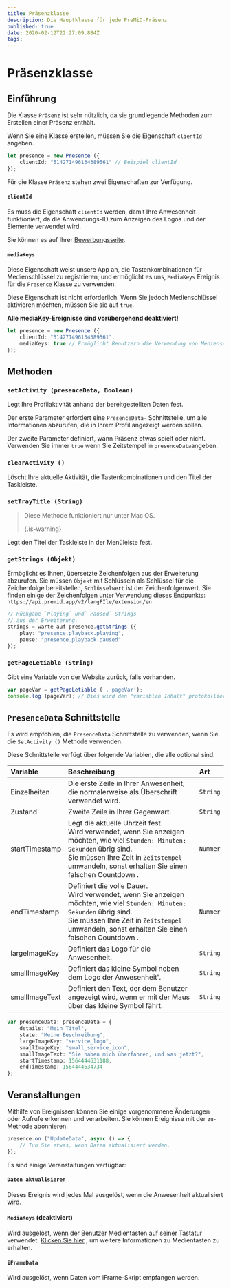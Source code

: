 ```yaml
---
title: Präsenzklasse
description: Die Hauptklasse für jede PreMiD-Präsenz
published: true
date: 2020-02-12T22:27:09.884Z
tags: 
---
```


# Präsenzklasse

## Einführung

Die Klasse `Präsenz` ist sehr nützlich, da sie grundlegende Methoden zum Erstellen einer Präsenz enthält.

 Wenn Sie eine Klasse erstellen, müssen Sie die Eigenschaft `clientId` angeben.

```typescript
let presence = new Presence ({
    clientId: "514271496134389561" // Beispiel clientId
});
```

Für die Klasse `Präsenz` stehen zwei Eigenschaften zur Verfügung.

#### `clientId`

Es muss die Eigenschaft `clientId` werden, damit Ihre Anwesenheit funktioniert, da die Anwendungs-ID zum Anzeigen des Logos und der Elemente verwendet wird.

Sie können es auf Ihrer [Bewerbungsseite](https://discordapp.com/developers/applications).

#### `mediaKeys`

Diese Eigenschaft weist unsere App an, die Tastenkombinationen für Medienschlüssel zu registrieren, und ermöglicht es uns, `MediaKeys` Ereignis für die `Presence` Klasse zu verwenden.

Diese Eigenschaft ist nicht erforderlich. Wenn Sie jedoch Medienschlüssel aktivieren möchten, müssen Sie sie auf `true`.

**Alle mediaKey-Ereignisse sind vorübergehend deaktiviert!**

```typescript
let presence = new Presence ({
    clientId: "514271496134389561",
    mediaKeys: true // Ermöglicht Benutzern die Verwendung von Medienschlüsseln
});
```

## Methoden

### `setActivity (presenceData, Boolean)`

Legt Ihre Profilaktivität anhand der bereitgestellten Daten fest.

Der erste Parameter erfordert eine `PresenceData-` Schnittstelle, um alle Informationen abzurufen, die in Ihrem Profil angezeigt werden sollen.

Der zweite Parameter definiert, wann Präsenz etwas spielt oder nicht. Verwenden Sie immer `true` wenn Sie Zeitstempel in `presenceData`angeben.

### `clearActivity ()`

Löscht Ihre aktuelle Aktivität, die Tastenkombinationen und den Titel der Taskleiste.

### `setTrayTitle (String)`

> Diese Methode funktioniert nur unter Mac OS. 
> 
> {.is-warning}

Legt den Titel der Taskleiste in der Menüleiste fest.

### `getStrings (Objekt)`

Ermöglicht es Ihnen, übersetzte Zeichenfolgen aus der Erweiterung abzurufen. Sie müssen `Objekt` mit Schlüsseln als Schlüssel für die Zeichenfolge bereitstellen, `Schlüsselwert` ist der Zeichenfolgenwert. Sie finden einige der Zeichenfolgen unter Verwendung dieses Endpunkts: `https://api.premid.app/v2/langFIle/extension/en`

```typescript
// Rückgabe `Playing` und` Paused` Strings
// aus der Erweiterung.
strings = warte auf presence.getStrings ({
    play: "presence.playback.playing",
    pause: "presence.playback.paused"
});
```

### `getPageLetiable (String)`

Gibt eine Variable von der Website zurück, falls vorhanden.

```typescript
var pageVar = getPageLetiable ('. pageVar');
console.log (pageVar); // Dies wird den "variablen Inhalt" protokollieren
```

## `PresenceData` Schnittstelle

Es wird empfohlen, die `PresenceData` Schnittstelle zu verwenden, wenn Sie die `SetActivity ()` Methode verwenden.

Diese Schnittstelle verfügt über folgende Variablen, die alle optional sind.

<table>
  <thead>
    <tr>
      <th style="text-align:left">Variable</th>
      <th style="text-align:left">Beschreibung</th>
      <th style="text-align:left">Art</th>
    </tr>
  </thead>
  <tbody>
    <tr>
      <td style="text-align:left">Einzelheiten</td>
      <td style="text-align:left">Die erste Zeile in Ihrer Anwesenheit, die normalerweise als Überschrift verwendet wird.</td>
      <td style="text-align:left"><code>String</code>
      </td>
    </tr>
    <tr>
      <td style="text-align:left">Zustand</td>
      <td style="text-align:left">Zweite Zeile in Ihrer Gegenwart.</td>
      <td style="text-align:left"><code>String</code>
      </td>
    </tr>
    <tr>
      <td style="text-align:left">startTimestamp</td>
      <td style="text-align:left">Legt die aktuelle Uhrzeit fest.<br>
        Wird verwendet, wenn Sie anzeigen möchten, wie viel <code>Stunden: Minuten: Sekunden</code> übrig sind.
          <br>Sie müssen Ihre Zeit in <code>Zeitstempel</code> umwandeln, sonst erhalten Sie einen falschen Countdown
.
      </td>
      <td style="text-align:left"><code>Nummer</code>
      </td>
    </tr>
    <tr>
      <td style="text-align:left">endTimestamp</td>
      <td style="text-align:left">Definiert die volle Dauer.
        <br>Wird verwendet, wenn Sie anzeigen möchten, wie viel <code>Stunden: Minuten: Sekunden</code> übrig sind.
          <br>Sie müssen Ihre Zeit in <code>Zeitstempel</code> umwandeln, sonst erhalten Sie einen falschen Countdown
.
      </td>
      <td style="text-align:left"><code>Nummer</code>
      </td>
    </tr>
    <tr>
      <td style="text-align:left">largeImageKey</td>
      <td style="text-align:left">Definiert das Logo für die Anwesenheit.</td>
      <td style="text-align:left"><code>String</code>
      </td>
    </tr>
    <tr>
      <td style="text-align:left">smallImageKey</td>
      <td style="text-align:left">Definiert das kleine Symbol neben dem Logo der Anwesenheit&apos;.</td>
      <td style="text-align:left"><code>String</code>
      </td>
    </tr>
    <tr>
      <td style="text-align:left">smallImageText</td>
      <td style="text-align:left">Definiert den Text, der dem Benutzer angezeigt wird, wenn er mit der Maus über das kleine
        Symbol fährt.</td>
      <td style="text-align:left"><code>String</code>
      </td>
    </tr>
  </tbody>
</table>

```typescript
var presenceData: presenceData = {
    details: "Mein Titel",
    state: "Meine Beschreibung",
    largeImageKey: "service_logo",
    smallImageKey: "small_service_icon",
    smallImageText: "Sie haben mich überfahren, und was jetzt?",
    startTimestamp: 1564444631188,
    endTimestamp: 1564444634734
};
```

## Veranstaltungen

Mithilfe von Ereignissen können Sie einige vorgenommene Änderungen oder Aufrufe erkennen und verarbeiten. Sie können Ereignisse mit der `zu-` Methode abonnieren.

```typescript
presence.on ("UpdateData", async () => {
    // Tun Sie etwas, wenn Daten aktualisiert werden.
});
```

Es sind einige Veranstaltungen verfügbar:

#### `Daten aktualisieren`

Dieses Ereignis wird jedes Mal ausgelöst, wenn die Anwesenheit aktualisiert wird.

#### `MediaKeys` (deaktiviert)

Wird ausgelöst, wenn der Benutzer Medientasten auf seiner Tastatur verwendet. [Klicken Sie hier](/dev/presence/class#mediakeys) , um weitere Informationen zu Medientasten zu erhalten.

#### `iFrameData`

Wird ausgelöst, wenn Daten vom iFrame-Skript empfangen werden.